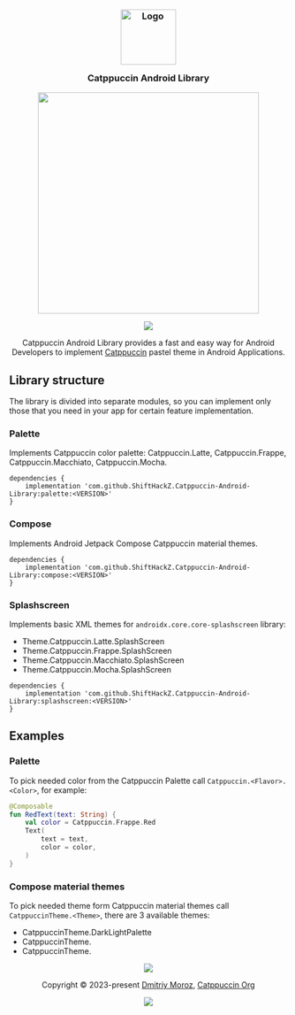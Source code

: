 <h3 align="center">
	<img src="https://raw.githubusercontent.com/catppuccin/catppuccin/main/assets/logos/exports/1544x1544_circle.png" width="100" alt="Logo"/><br/>
	<img src="https://raw.githubusercontent.com/catppuccin/catppuccin/main/assets/misc/transparent.png" height="30" width="0px"/>
	Catppuccin Android Library
	<img src="https://raw.githubusercontent.com/catppuccin/catppuccin/main/assets/misc/transparent.png" height="30" width="0px"/>
</h3>

<p align="center">
  <img src="https://raw.githubusercontent.com/catppuccin/catppuccin/main/assets/palette/macchiato.png" width="400" />
</p>


<p align="center">
<a href="https://jitpack.io/#ShiftHackZ/Catppuccin-Android-Library">
  <img src="https://jitpack.io/v/ShiftHackZ/Catppuccin-Android-Library.svg" />
</a>
</p>

<p align="center">
Catppuccin Android Library provides a fast and easy way for Android Developers to implement <a href="https://github.com/catppuccin/catppuccin">Catppuccin</a> pastel theme in Android Applications.
</p>

## Library structure

The library is divided into separate modules, so you can implement only those that you need in your app for certain feature implementation.

### Palette

Implements Catppuccin color palette: Catppuccin.Latte, Catppuccin.Frappe, Catppuccin.Macchiato, Catppuccin.Mocha.

```
dependencies {
    implementation 'com.github.ShiftHackZ.Catppuccin-Android-Library:palette:<VERSION>'
}
```

### Compose

Implements Android Jetpack Compose Catppuccin material themes.

```
dependencies {
    implementation 'com.github.ShiftHackZ.Catppuccin-Android-Library:compose:<VERSION>'
}
```

### Splashscreen

Implements basic XML themes for `androidx.core.core-splashscreen` library: 
- Theme.Catppuccin.Latte.SplashScreen
- Theme.Catppuccin.Frappe.SplashScreen
- Theme.Catppuccin.Macchiato.SplashScreen
- Theme.Catppuccin.Mocha.SplashScreen

```
dependencies {
    implementation 'com.github.ShiftHackZ.Catppuccin-Android-Library:splashscreen:<VERSION>'
}
```

## Examples

### Palette

To pick needed color from the Catppuccin Palette call `Catppuccin.<Flavor>.<Color>`, for example:

```kotlin
@Composable
fun RedText(text: String) {
    val color = Catppuccin.Frappe.Red
    Text(
        text = text,
        color = color,
    )
}
```

### Compose material themes

To pick needed theme form Catppuccin material themes call `CatppuccinTheme.<Theme>`, there are 3 available themes:
- CatppuccinTheme.DarkLightPalette
- CatppuccinTheme.
- CatppuccinTheme.

<p align="center"><img src="https://raw.githubusercontent.com/catppuccin/catppuccin/main/assets/footers/gray0_ctp_on_line.svg?sanitize=true" /></p>
<p align="center">Copyright &copy; 2023-present <a href="https://moroz.cc" target="_blank">Dmitriy Moroz</a>, <a href="https://github.com/catppuccin" target="_blank">Catppuccin Org</a>
<p align="center"><a href="https://github.com/catppuccin/catppuccin/blob/main/LICENSE"><img src="https://img.shields.io/static/v1.svg?style=for-the-badge&label=License&message=MIT&logoColor=d9e0ee&colorA=302d41&colorB=b7bdf8"/></a></p>
